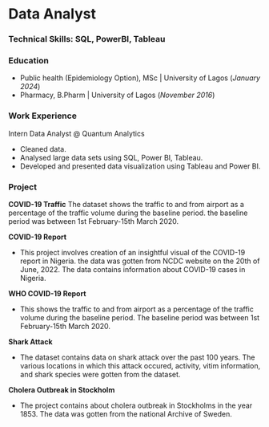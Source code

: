 # Data Analyst

### Technical Skills: SQL, PowerBI, Tableau

### Education
- Public health (Epidemiology Option), MSc | University of Lagos (_January 2024_)
- Pharmacy, B.Pharm | University of Lagos (_November 2016_)


### Work Experience
Intern Data Analyst @ Quantum Analytics
- Cleaned data.
- Analysed large data sets using SQL, Power BI, Tableau.
- Developed and presented data visualization using Tableau and Power BI.

### Project
**COVID-19 Traffic**
The dataset shows the traffic to and from airport as a percentage of the traffic volume during the baseline period. the baseline period was between 1st February-15th March 2020.


**COVID-19 Report**
- This project involves creation of an insightful visual of the COVID-19 report in Nigeria. the data was gotten from NCDC website on the 20th of June, 2022. The data contains information about COVID-19 cases in Nigeria.

  
**WHO COVID-19 Report**
- This shows the traffic to and from airport as a percentage of the traffic volume during the baseline period. The baseline period was between 1st February-15th March 2020.

  
**Shark Attack**
- The dataset contains data on shark attack over the past 100 years. The various locations in which this attack occured, activity, vitim information, and shark species were gotten from the dataset.

  
**Cholera Outbreak in Stockholm**
- The project contains about cholera outbreak in Stockholms in the year 1853. The data was gotten from the national Archive of Sweden.
  
